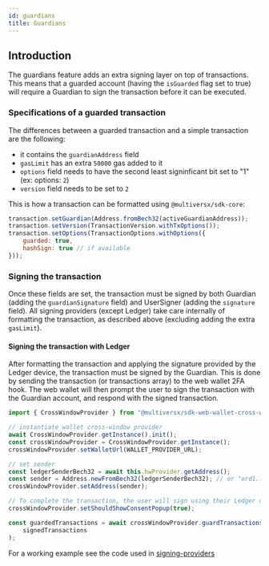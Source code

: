 ```yaml
---
id: guardians
title: Guardians
---
```


[comment]: # (mx-abstract)

## Introduction

The guardians feature adds an extra signing layer on top of transactions. This means that a guarded account (having the `isGuarded` flag set to true) will require a Guardian to sign the transaction before it can be executed.

[comment]: # (mx-context-auto)

### Specifications of a guarded transaction

The differences between a guarded transaction and a simple transaction are the following:
- it contains the `guardianAddress` field
- `gasLimit` has an extra `50000` gas added to it
- `options` field needs to have the second least signinficant bit set to "1" (ex: options: `2`)
- `version` field needs to be set to `2`

This is how a transaction can be formatted using `@multiversx/sdk-core`:

```js
transaction.setGuardian(Address.fromBech32(activeGuardianAddress));
transaction.setVersion(TransactionVersion.withTxOptions());
transaction.setOptions(TransactionOptions.withOptions({
    guarded: true,
    hashSign: true // if available
}));
```

[comment]: # (mx-context-auto)

### Signing the transaction

Once these fields are set, the transaction must be signed by both Guardian (adding the `guardianSignature` field) and UserSigner (adding the `signature` field).
All signing providers (except Ledger) take care internally of formatting the transaction, as described above (excluding adding the extra `gasLimit`).

[comment]: # (mx-context-auto)

#### Signing the transaction with Ledger 

After formatting the transaction and applying the signature provided by the Ledger device, the transaction must be signed by the Guardian. This is done by sending the transaction (or transactions array) to the web wallet 2FA hook. The web wallet will then prompt the user to sign the transaction with the Guardian account, and respond with the signed transaction.

```js
import { CrossWindowProvider } from "@multiversx/sdk-web-wallet-cross-window-provider";

// instantiate wallet cross-window provider
await CrossWindowProvider.getInstance().init();
const crossWindowProvider = CrossWindowProvider.getInstance();
crossWindowProvider.setWalletUrl(WALLET_PROVIDER_URL);

// set sender
const ledgerSenderBech32 = await this.hwProvider.getAddress();
const sender = Address.newFromBech32(ledgerSenderBech32); // or "erd1...abc" witohut awaiting `getAddress()`
crossWindowProvider.setAddress(sender);

// To complete the transaction, the user will sign using their Ledger device. This requires an additional step: a confirmation popup will appear, prompting the user to approve the action, after which a new tab will open in the browser.
crossWindowProvider.setShouldShowConsentPopup(true);

const guardedTransactions = await crossWindowProvider.guardTransactions(
    signedTransactions
);
```

For a working example see the code used in [signing-providers](https://github.com/multiversx/mx-sdk-js-examples/releases/tag/v0.9.0)

